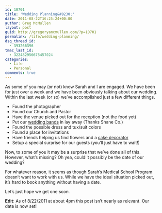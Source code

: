 ```yaml
---
id: 10701
title: 'Wedding Planning&#8230;'
date: 2011-08-22T16:25:24+00:00
author: Greg McMullen
layout: post
guid: http://gregoryamcmullen.com/?p=10701
permalink: /life/wedding-planning/
dsq_thread_id:
  - 393266396
tmac_last_id:
  - 322482956675457024
categories:
  - Life
  - Personal
comments: true
---
```

As some of you may (or not) know Sarah and I are engaged. We have been for just over a week and we have been obviously talking about our wedding. Within the last week (or so) we&#8217;ve accomplished just a few different things.

  * Found the photographer
  * Found our Church and Pastor
  * Have the venue picked out for the reception (not the food yet)
  * Put our [wedding bands](http://en.wikipedia.org/wiki/Wedding_ring) in lay away (Thanks Shane Co.)
  * Found the possible dress and tux/suit colors
  * Found a place for invitations
  * Have friends helping us find flowers and a [cake decorator](http://en.wikipedia.org/wiki/Cake_decorating)
  * Setup a special surprise for our guests (you&#8217;ll just have to wait!)

Now, to some of you it may be a surprise that we&#8217;ve done all of this. However, what&#8217;s missing? Oh yea, could it possibly be the date of our wedding?

For whatever reason, it seems as though Sarah&#8217;s Medical School Program doesn&#8217;t want to work with us. While we have the ideal situation picked out, it&#8217;s hard to book anything without having a date.

Let&#8217;s just hope we get one soon.

**Edit:** As of 8/22/2011 at about 4pm this post isn&#8217;t nearly as relevant. Our date is now set!